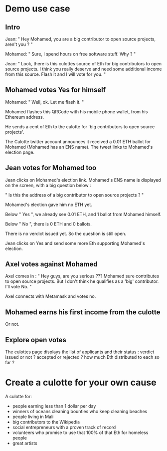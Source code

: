 # Demo use case

## Intro

Jean: " Hey Mohamed, you are a big contributor to open source projects, aren't you ? "

Mohamed: " Sure, I spend hours on free software stuff. Why ? "

Jean: " Look, there is this culottes source of Eth for big contributors to open source projects. I think you really deserve and need some additional income from this source. Flash it and I will vote for you. "

## Mohamed votes Yes for himself

Mohamed: " Well, ok. Let me flash it. "

Mohamed flashes this QRCode with his mobile phone wallet, from his Ethereum address.

He sends a cent of Eth to the culotte for 'big contributors to open source projects'.

The Culotte twitter account announces it received a 0.01 ETH ballot for Mohamed (Mohamed has an ENS name). The tweet links to Mohamed's election page.

## Jean votes for Mohamed too

Jean clicks on Mohamed's election link. Mohamed's ENS name is displayed on the screen, with a big question below :

" Is this the address of a big contributor to open source projects ? "

Mohamed's election gave him no ETH yet.

Below " Yes ", we already see 0.01 ETH, and 1 ballot from Mohamed himself.

Below " No ", there is 0 ETH and 0 ballots.

There is no verdict issued yet. So the question is still open.

Jean clicks on Yes and send some more Eth supporting Mohamed's election.

## Axel votes against Mohamed

Axel comes in : " Hey guys, are you serious ??? Mohamed sure contributes to open source projects. But I don't think he qualifies as a 'big' contributor. I'll vote No. "

Axel connects with Metamask and votes no.

## Mohamed earns his first income from the culotte

Or not.

## Explore open votes

The culottes page displays the list of applicants and their status : verdict issued or not ? accepted or rejected ? how much Eth distributed to each so far ?

# Create a culotte for your own cause

A culotte for:

* people earning less than 1 dollar per day
* winners of oceans cleaning bounties who keep cleaning beaches
* people living in Mali
* big contributors to the Wikipedia
* social entrepreneurs with a proven track of record
* volunteers who promise to use that 100% of that Eth for homeless people
* great artists
